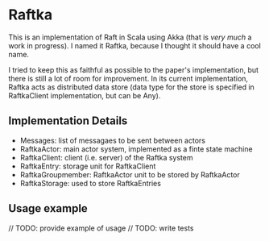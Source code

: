 # Raftka

This is an implementation of Raft in Scala using Akka (that is *very much* a work in
progress). I named it Raftka, because I thought it should have a cool name.

I tried to keep this as faithful as possible to the paper's implementation, but
there is still a lot of room for improvement. In its current implementation,
Raftka acts as distributed data store (data type for the store is specified in
RaftkaClient implementation, but can be Any).

## Implementation Details

* Messages: list of messagaes to be sent between actors
* RaftkaActor: main actor system, implemented as a finte state machine
* RaftkaClient: client (i.e. server) of the Raftka system
* RaftkaEntry: storage unit for RaftkaClient
* RaftkaGroupmember: RaftkaActor unit to be stored by RaftkaActor
* RaftkaStorage: used to store RaftkaEntries

## Usage example

// TODO: provide example of usage
// TODO: write tests

